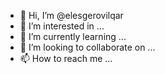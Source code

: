 - 👋 Hi, I’m @elesgerovilqar
- 👀 I’m interested in ...
- 🌱 I’m currently learning ...
- 💞️ I’m looking to collaborate on ...
- 📫 How to reach me ...

<!---
elesgerovilqar/elesgerovilqar is a ✨ special ✨ repository because its `README.md` (this file) appears on your GitHub profile.
You can click the Preview link to take a look at your changes.
--->
